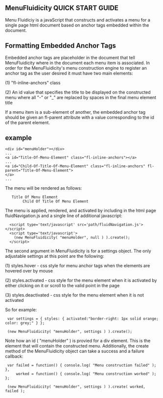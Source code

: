 MenuFluidicity QUICK START GUIDE
---------------------------------------------------------------------------------------------------------------------
  Menu Fluidiciy is a javaScript that constructs and activates a menu for a single page html document based on anchor 
  tags embedded within the document.
  
Formatting Embedded Anchor Tags
--------------------------------------------------------------------------------------------------------------------
  Embedded anchor tags are placeholder in the document that tell MenuFluidicity where in the document each menu 
  item is associated. In order for the MenuFluidicity's menu construction engine to register an anchor tag as the
  user desired it must have two main elements:
    
  (1) "fl-inline-anchors" class
    
  (2) An id value that specifies the title to be displayed on the constructed menu where all "-" or "_" are replaced 
        by spaces in the final menu element title
        
  If a menu item is a sub-element of another, the embedded anchor tag should be given an fl-parent attribute with a 
  value corresponding to the id of the parent element.
    
example
-------
    <div id="menuHolder"></div>
    ...
    <a id="Title-Of-Menu-Element" class="fl-inline-anchors"></a>
    ...
    <a id="Child-Of-Title-Of-Menu-Element" class="fl-inline-anchors" fl-parent="Title-Of-Menu-Element">
    </a>
    ...
       
  The menu will be rendered as follows:
       
       Title Of Menu Element
            Child Of Title Of Menu Element
           
  The menu is applied, rendered, and activated by including in the html page fluidNavigation.js and a single 
  line of additional javascript:
  
      <script type='text/javascript' src='path/fluidNavigation.js'></script>
      <script type='text/javascript'>
        (new MenuFluidicity( "menuHolder", null ) ).create();
      </script>
      
  The second argument in MenuFluidicity is for a settings object. The only adjustable settings at this point 
  are the following:
  
  (1) styles.hover - css style for menu anchor tags when the elements are hovered over by mouse
  
  (2) styles.activated - css style for the menu element when it is activated by either clicking on it or scroll to the valid point in the page
  
  (3) styles.deactivated - css style for the menu element when it is not activated
  
  So for example:
  
     var settings = { styles: { activated:"border-right: 1px solid orange; color: grey;" } };
     
     (new MenuFluidicity( "menuHolder", settings ) ).create();
     
  Note how an id ( "menuHolder" ) is provied for a div element. This is the element that will contain the constructed menu. Additionally, 
  the create method of the MenuFluidicity object can take a success and a failure callback:
     
     var failed = function() { console.log( "Menu construction failed" ); },
         worked = function() { console.log( "Menu construction worked" ); };
         
     (new MenuFluidicity( "menuHolder", settings ) ).create( worked, failed );
    
  
  
